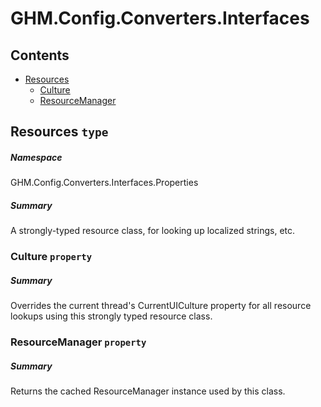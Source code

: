 <a name='assembly'></a>
# GHM.Config.Converters.Interfaces

## Contents

- [Resources](#T-GHM-Config-Converters-Interfaces-Properties-Resources 'GHM.Config.Converters.Interfaces.Properties.Resources')
  - [Culture](#P-GHM-Config-Converters-Interfaces-Properties-Resources-Culture 'GHM.Config.Converters.Interfaces.Properties.Resources.Culture')
  - [ResourceManager](#P-GHM-Config-Converters-Interfaces-Properties-Resources-ResourceManager 'GHM.Config.Converters.Interfaces.Properties.Resources.ResourceManager')

<a name='T-GHM-Config-Converters-Interfaces-Properties-Resources'></a>
## Resources `type`

##### Namespace

GHM.Config.Converters.Interfaces.Properties

##### Summary

A strongly-typed resource class, for looking up localized strings, etc.

<a name='P-GHM-Config-Converters-Interfaces-Properties-Resources-Culture'></a>
### Culture `property`

##### Summary

Overrides the current thread's CurrentUICulture property for all
  resource lookups using this strongly typed resource class.

<a name='P-GHM-Config-Converters-Interfaces-Properties-Resources-ResourceManager'></a>
### ResourceManager `property`

##### Summary

Returns the cached ResourceManager instance used by this class.
